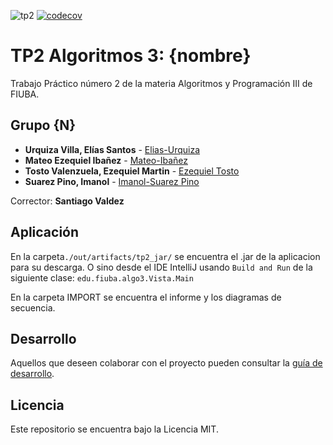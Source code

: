 ![tp2](https://github.com/Elias-Urquiza/algo3_tp2_2C2022/actions/workflows/build.yml/badge.svg) [![codecov](https://codecov.io/gh/Elias-Urquiza/algo3_tp2_2C2022/branch/master/graph/badge.svg)](https://codecov.io/gh/Elias-Urquiza/algo3_tp2_2C2022)

# TP2 Algoritmos 3: {nombre}

Trabajo Práctico número 2 de la materia Algoritmos y Programación III de FIUBA.

## Grupo {N}

* **Urquiza Villa, Elías Santos** - [Elias-Urquiza](https://github.com/integrante1)
* **Mateo Ezequiel Ibañez** - [Mateo-Ibañez](https://github.com/MateoIbaniez)
* **Tosto Valenzuela, Ezequiel Martin** - [Ezequiel Tosto](https://github.com/echitosto)
* **Suarez Pino, Imanol** - [Imanol-Suarez Pino](https://github.com/Imasuarezpino)

Corrector: **Santiago Valdez**

## Aplicación

En la carpeta```./out/artifacts/tp2_jar/``` se encuentra el .jar de la aplicacion para su descarga.
O sino desde el IDE IntelliJ usando ```Build and Run``` de la siguiente clase:
```edu.fiuba.algo3.Vista.Main```

En la carpeta IMPORT se encuentra el informe y los diagramas de secuencia.

## Desarrollo

Aquellos que deseen colaborar con el proyecto pueden consultar la [guía de desarrollo](./docs/Desarrollo.md).

## Licencia

Este repositorio se encuentra bajo la Licencia MIT.

